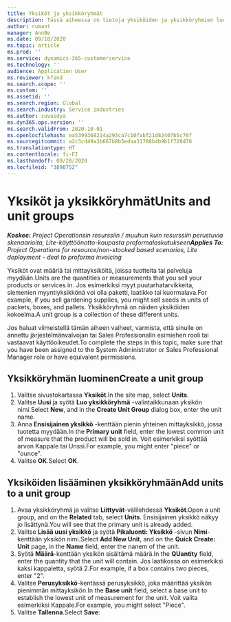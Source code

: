 ```yaml
---
title: Yksiköt ja yksikköryhmät
description: Tässä aiheessa on tietoja yksiköiden ja yksikköryhmien luomisesta Dynamics 365 Project Operationsissa.
author: rumant
manager: AnnBe
ms.date: 09/18/2020
ms.topic: article
ms.prod: ''
ms.service: dynamics-365-customerservice
ms.technology: ''
audience: Application User
ms.reviewer: kfend
ms.search.scope: ''
ms.custom: ''
ms.assetid: ''
ms.search.region: Global
ms.search.industry: Service industries
ms.author: suvaidya
ms.dyn365.ops.version: ''
ms.search.validFrom: 2020-10-01
ms.openlocfilehash: ea5399368214a293ca7c10fabf21d82407b5c76f
ms.sourcegitcommit: a2c3cd49a3b667b8b5edaa31788b4b9b1f728d78
ms.translationtype: HT
ms.contentlocale: fi-FI
ms.lasthandoff: 09/28/2020
ms.locfileid: "3898752"
---
```

# <a name="units-and-unit-groups"></a><span data-ttu-id="0a64e-103">Yksiköt ja yksikköryhmät</span><span class="sxs-lookup"><span data-stu-id="0a64e-103">Units and unit groups</span></span>

<span data-ttu-id="0a64e-104">_**Koskee:** Project Operationsin resurssiin / muuhun kuin resurssiin perustuvia skenaarioita, Lite-käyttöönotto-kaupasta proformalaskutukseen_</span><span class="sxs-lookup"><span data-stu-id="0a64e-104">_**Applies To:** Project Operations for resource/non-stocked based scenarios, Lite deployment - deal to proforma invoicing_</span></span>

<span data-ttu-id="0a64e-105">Yksiköt ovat määriä tai mittayksiköitä, joissa tuotteita tai palveluja myydään.</span><span class="sxs-lookup"><span data-stu-id="0a64e-105">Units are the quantities or measurements that you sell your products or services in.</span></span> <span data-ttu-id="0a64e-106">Jos esimerkiksi myyt puutarhatarvikkeita, siemenien myyntiyksikkönä voi olla paketti, laatikko tai kuormalava.</span><span class="sxs-lookup"><span data-stu-id="0a64e-106">For example, if you sell gardening supplies, you might sell seeds in units of packets, boxes, and pallets.</span></span> <span data-ttu-id="0a64e-107">Yksikköryhmä on näiden yksiköiden kokoelma.</span><span class="sxs-lookup"><span data-stu-id="0a64e-107">A unit group is a collection of these different units.</span></span>

<span data-ttu-id="0a64e-108">Jos haluat viimeistellä tämän aiheen vaiheet, varmista, että sinulle on annettu järjestelmänvalvojan tai Sales Professionalin esimiehen rooli tai vastaavat käyttöoikeudet.</span><span class="sxs-lookup"><span data-stu-id="0a64e-108">To complete the steps in this topic, make sure that you have been assigned to the System Administrator or Sales Professional Manager role or have equivalent permissions.</span></span>

## <a name="create-a-unit-group"></a><span data-ttu-id="0a64e-109">Yksikköryhmän luominen</span><span class="sxs-lookup"><span data-stu-id="0a64e-109">Create a unit group</span></span>

1. <span data-ttu-id="0a64e-110">Valitse sivustokartassa **Yksiköt**.</span><span class="sxs-lookup"><span data-stu-id="0a64e-110">In the site map, select **Units**.</span></span>
2. <span data-ttu-id="0a64e-111">Valitse **Uusi** ja syötä **Luo yksikköryhmä** -valintaikkunaan yksikön nimi.</span><span class="sxs-lookup"><span data-stu-id="0a64e-111">Select **New**, and in the **Create Unit Group** dialog box, enter the unit name.</span></span>
3. <span data-ttu-id="0a64e-112">Anna **Ensisijainen yksikkö** -kenttään pienin yhteinen mittayksikkö, jossa tuotetta myydään.</span><span class="sxs-lookup"><span data-stu-id="0a64e-112">In the **Primary unit** field, enter the lowest common unit of measure that the product will be sold in.</span></span> <span data-ttu-id="0a64e-113">Voit esimerkiksi syöttää arvon Kappale tai Unssi.</span><span class="sxs-lookup"><span data-stu-id="0a64e-113">For example, you might enter "piece" or "ounce".</span></span>
4. <span data-ttu-id="0a64e-114">Valitse **OK**.</span><span class="sxs-lookup"><span data-stu-id="0a64e-114">Select **OK**.</span></span>

## <a name="add-units-to-a-unit-group"></a><span data-ttu-id="0a64e-115">Yksiköiden lisääminen yksikköryhmään</span><span class="sxs-lookup"><span data-stu-id="0a64e-115">Add units to a unit group</span></span>

1. <span data-ttu-id="0a64e-116">Avaa yksikköryhmä ja valitse **Liittyvät**-välilehdessä **Yksiköt**.</span><span class="sxs-lookup"><span data-stu-id="0a64e-116">Open a unit group, and on the **Related** tab, select **Units**.</span></span> <span data-ttu-id="0a64e-117">Ensisijainen yksikkö näkyy jo lisättynä.</span><span class="sxs-lookup"><span data-stu-id="0a64e-117">You will see that the primary unit is already added.</span></span>
2. <span data-ttu-id="0a64e-118">Valitse **Lisää uusi yksikkö** ja syötä **Pikaluonti: Yksikkö** -sivun **Nimi**-kenttään yksikön nimi.</span><span class="sxs-lookup"><span data-stu-id="0a64e-118">Select **Add New Unit**, and on the **Quick Create: Unit** page, in the **Name** field, enter the nanem of the unit.</span></span>
3. <span data-ttu-id="0a64e-119">Syötä **Määrä**-kenttään yksikön sisältämä määrä.</span><span class="sxs-lookup"><span data-stu-id="0a64e-119">In the **QUantity** field, enter the quantity that the unit will contain.</span></span> <span data-ttu-id="0a64e-120">Jos laatikossa on esimerkiksi kaksi kappaletta, syötä 2.</span><span class="sxs-lookup"><span data-stu-id="0a64e-120">For example, if a box contains two pieces, enter "2".</span></span> 
4. <span data-ttu-id="0a64e-121">Valitse **Perusyksikkö**-kentässä perusyksikkö, joka määrittää yksikön pienimmän mittayksikön.</span><span class="sxs-lookup"><span data-stu-id="0a64e-121">In the **Base unit** field, select a base unit to establish the lowest unit of measurement for the unit.</span></span> <span data-ttu-id="0a64e-122">Voit valita esimerkiksi Kappale.</span><span class="sxs-lookup"><span data-stu-id="0a64e-122">For example, you might select "Piece".</span></span>
5. <span data-ttu-id="0a64e-123">Valitse **Tallenna**.</span><span class="sxs-lookup"><span data-stu-id="0a64e-123">Select **Save**:</span></span>
